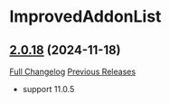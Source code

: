 # ImprovedAddonList

## [2.0.18](https://github.com/KittenBall/ImprovedAddonList/tree/2.0.18) (2024-11-18)
[Full Changelog](https://github.com/KittenBall/ImprovedAddonList/compare/2.0.17...2.0.18) [Previous Releases](https://github.com/KittenBall/ImprovedAddonList/releases)

- support 11.0.5  
